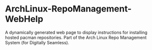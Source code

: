 ArchLinux-RepoManagement-WebHelp
================================

A dynamically generated web page to display instructions for installing hosted pacman repositories. Part of the Arch Linux Repo Management System (for Digitally Seamless).
